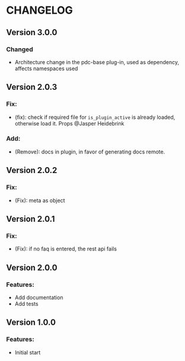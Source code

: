 # CHANGELOG

## Version 3.0.0

### Changed

-   Architecture change in the pdc-base plug-in, used as dependency, affects namespaces used

## Version 2.0.3

### Fix:

-   (fix): check if required file for `is_plugin_active` is already loaded, otherwise load it. Props @Jasper Heidebrink

### Add:

-   (Remove): docs in plugin, in favor of generating docs remote.

## Version 2.0.2

### Fix:

-   (Fix): meta as object

## Version 2.0.1

### Fix:

-   (Fix): if no faq is entered, the rest api fails

## Version 2.0.0

### Features:

-   Add documentation
-   Add tests

## Version 1.0.0

### Features:

-   Initial start

